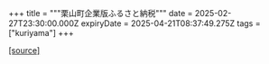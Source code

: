 +++
title = """栗山町企業版ふるさと納税"""
date = 2025-02-27T23:30:00.000Z
expiryDate = 2025-04-21T08:37:49.275Z
tags = ["kuriyama"]
+++


[[source]](https://www.town.kuriyama.hokkaido.jp/soshiki/31/14671.html)
